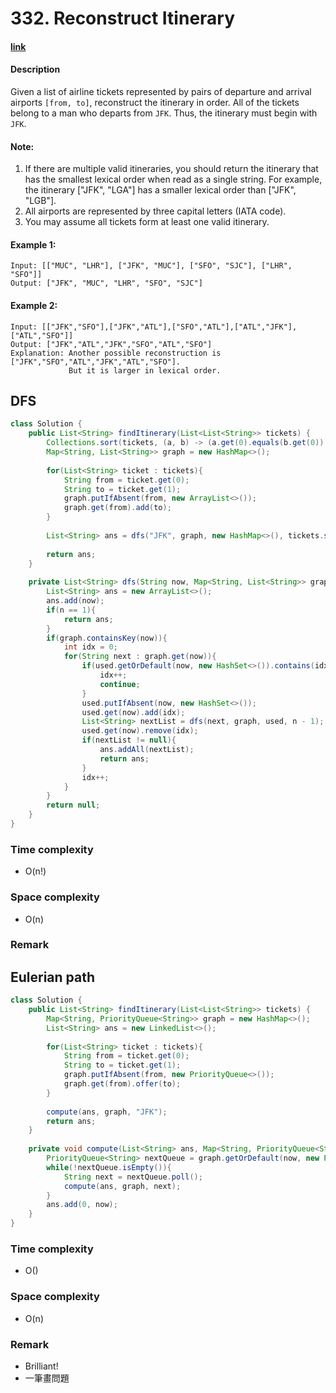 # 332. Reconstruct Itinerary

#### [link](https://leetcode.com/problems/reconstruct-itinerary/)

#### Description
Given a list of airline tickets represented by pairs of departure and arrival airports `[from, to]`, reconstruct the itinerary in order. All of the tickets belong to a man who departs from `JFK`. Thus, the itinerary must begin with `JFK`.

#### Note:
1. If there are multiple valid itineraries, you should return the itinerary that has the smallest lexical order when read as a single string. For example, the itinerary ["JFK", "LGA"] has a smaller lexical order than ["JFK", "LGB"].
2. All airports are represented by three capital letters (IATA code).
3. You may assume all tickets form at least one valid itinerary.

#### Example 1:
```
Input: [["MUC", "LHR"], ["JFK", "MUC"], ["SFO", "SJC"], ["LHR", "SFO"]]
Output: ["JFK", "MUC", "LHR", "SFO", "SJC"]
```
#### Example 2:
```
Input: [["JFK","SFO"],["JFK","ATL"],["SFO","ATL"],["ATL","JFK"],["ATL","SFO"]]
Output: ["JFK","ATL","JFK","SFO","ATL","SFO"]
Explanation: Another possible reconstruction is ["JFK","SFO","ATL","JFK","ATL","SFO"].
             But it is larger in lexical order.
```

## DFS
```java
class Solution {
    public List<String> findItinerary(List<List<String>> tickets) {
        Collections.sort(tickets, (a, b) -> (a.get(0).equals(b.get(0)) ? a.get(1).compareTo(b.get(1)) : a.get(0).compareTo(b.get(0))));
        Map<String, List<String>> graph = new HashMap<>();
        
        for(List<String> ticket : tickets){
            String from = ticket.get(0);
            String to = ticket.get(1);
            graph.putIfAbsent(from, new ArrayList<>());
            graph.get(from).add(to);
        }
        
        List<String> ans = dfs("JFK", graph, new HashMap<>(), tickets.size() + 1);
    
        return ans;
    }
    
    private List<String> dfs(String now, Map<String, List<String>> graph, Map<String, Set<Integer>> used, int n){
        List<String> ans = new ArrayList<>();
        ans.add(now);
        if(n == 1){
            return ans;
        }
        if(graph.containsKey(now)){
            int idx = 0;
            for(String next : graph.get(now)){
                if(used.getOrDefault(now, new HashSet<>()).contains(idx)){
                    idx++;
                    continue;
                }
                used.putIfAbsent(now, new HashSet<>());
                used.get(now).add(idx);
                List<String> nextList = dfs(next, graph, used, n - 1);
                used.get(now).remove(idx);
                if(nextList != null){
                    ans.addAll(nextList);
                    return ans;
                }
                idx++;
            }
        }
        return null;
    }
}
```
### Time complexity
* O(n!)
### Space complexity
* O(n)
### Remark

## Eulerian path
```java
class Solution {
    public List<String> findItinerary(List<List<String>> tickets) {
        Map<String, PriorityQueue<String>> graph = new HashMap<>();
        List<String> ans = new LinkedList<>();
        
        for(List<String> ticket : tickets){
            String from = ticket.get(0);
            String to = ticket.get(1);
            graph.putIfAbsent(from, new PriorityQueue<>());
            graph.get(from).offer(to);
        }
    
        compute(ans, graph, "JFK");
        return ans;
    }
    
    private void compute(List<String> ans, Map<String, PriorityQueue<String>> graph, String now){
        PriorityQueue<String> nextQueue = graph.getOrDefault(now, new PriorityQueue<>());
        while(!nextQueue.isEmpty()){
            String next = nextQueue.poll();
            compute(ans, graph, next);
        }
        ans.add(0, now);
    }
}
```
### Time complexity
* O()
### Space complexity
* O(n)
### Remark
* Brilliant!
* 一筆畫問題